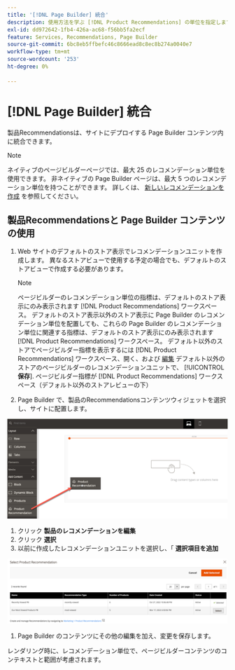 ```yaml
---
title: '[!DNL Page Builder] 統合'
description: 使用方法を学ぶ [!DNL Product Recommendations] の単位を指定します。
exl-id: dd972642-1fb4-426a-ac68-f56bb5fa2ecf
feature: Services, Recommendations, Page Builder
source-git-commit: 6bc8eb5ffbefc46c8666ead8c8ec8b274a0040e7
workflow-type: tm+mt
source-wordcount: '253'
ht-degree: 0%

---
```


# [!DNL Page Builder] 統合

製品Recommendationsは、サイトにデプロイする Page Builder コンテンツ内に統合できます。

>[!NOTE]
>
> ネイティブのページビルダーページでは、最大 25 のレコメンデーション単位を使用できます。 非ネイティブの Page Builder ページは、最大 5 つのレコメンデーション単位を持つことができます。 詳しくは、 [新しいレコメンデーションを作成](create.md) を参照してください。

## 製品Recommendationsと Page Builder コンテンツの使用

1. Web サイトのデフォルトのストア表示でレコメンデーションユニットを作成します。 異なるストアビューで使用する予定の場合でも、デフォルトのストアビューで作成する必要があります。

   >[!NOTE]
   >
   >ページビルダーのレコメンデーション単位の指標は、デフォルトのストア表示にのみ表示されます [!DNL Product Recommendations] ワークスペース。 デフォルトのストア表示以外のストア表示に Page Builder のレコメンデーション単位を配置しても、これらの Page Builder のレコメンデーション単位に関連する指標は、デフォルトのストア表示にのみ表示されます [!DNL Product Recommendations] ワークスペース。 デフォルト以外のストアでページビルダー指標を表示するには [!DNL Product Recommendations] ワークスペース、開く、および [編集](edit.md) デフォルト以外のストアのページビルダーのレコメンデーションユニットで、 [!UICONTROL **保存**]. ページビルダー指標が [!DNL Product Recommendations] ワークスペース（デフォルト以外のストアレビューの下）

1. Page Builder で、製品のRecommendationsコンテンツウィジェットを選択し、サイトに配置します。

![レコメンデーションユニットの挿入](assets/pb-insert.png)

1. クリック **製品のレコメンデーションを編集**
1. クリック **選択**
1. 以前に作成したレコメンデーションユニットを選択し、「 **選択項目を追加**

![レコメンデーションユニットの挿入](assets/pb-select.png)

1. Page Builder のコンテンツにその他の編集を加え、変更を保存します。

レンダリング時に、レコメンデーション単位で、ページビルダーコンテンツのコンテキストと範囲が考慮されます。
